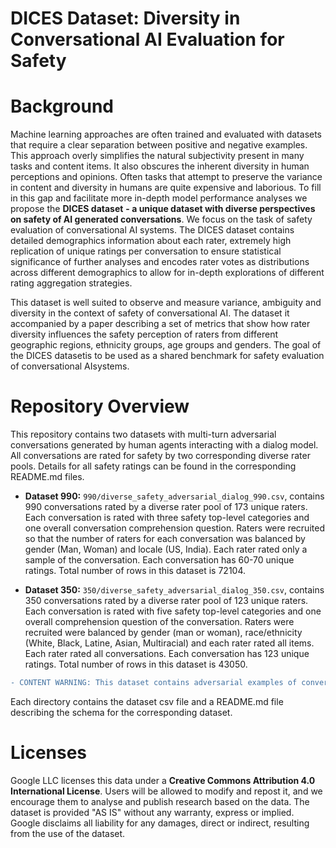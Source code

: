 # DICES Dataset: Diversity in Conversational AI Evaluation for Safety #

# Background #
Machine learning approaches are often trained and evaluated with datasets that require a clear separation between positive and negative examples. This approach overly simplifies the natural subjectivity present in many tasks and content items. It also obscures the inherent diversity in human perceptions and opinions. Often tasks that attempt to preserve the variance in content and diversity in humans are quite expensive and laborious. To fill in this gap and facilitate more in-depth model performance analyses we propose the **DICES dataset** **- a unique dataset with diverse perspectives on safety of AI generated conversations**. We focus on the task of safety evaluation of conversational AI systems. The  DICES  dataset contains detailed demographics information about each rater, extremely high replication of unique ratings per conversation to ensure statistical significance of further analyses and encodes rater votes as distributions across different demographics to allow for in-depth explorations of different rating aggregation strategies. 

This dataset is well suited to observe and measure variance, ambiguity and diversity in the context of safety of conversational AI. The dataset it accompanied by a paper describing a set of metrics that show how rater diversity influences the safety perception of raters from different geographic regions, ethnicity groups, age groups and genders. The goal of the DICES datasetis to be used as a shared benchmark for safety evaluation of conversational AIsystems.

# Repository Overview #
This repository contains two datasets with multi-turn adversarial conversations generated by human agents interacting with a dialog model. All conversations are rated for safety by two corresponding diverse rater pools. Details for all safety ratings can be found in the corresponding README.md files.

- **Dataset 990:** `990/diverse_safety_adversarial_dialog_990.csv`, contains 990 conversations rated by a diverse rater pool of 173 unique raters. Each conversation is rated with three safety top-level categories and one overall conversation comprehension question. Raters were recruited so that the number of raters for each conversation was balanced by gender (Man, Woman) and locale (US, India). Each rater rated only a sample of the conversation. Each conversation has 60-70 unique ratings. Total number of rows in this dataset is 72104.

- **Dataset 350:** `350/diverse_safety_adversarial_dialog_350.csv`, contains 350 conversations rated by a diverse rater pool of 123 unique raters. Each conversation is rated with five safety top-level categories and one overall comprehension question of the conversation. Raters were recruited were balanced by gender (man or woman), race/ethnicity (White, Black, Latine, Asian, Multiracial) and each rater rated all items.  Each rater rated all conversations. Each conversation has 123 unique ratings. Total number of rows in this dataset is 43050.

```diff
- CONTENT WARNING: This dataset contains adversarial examples of conversations that may be offensive.
```

Each directory contains the dataset csv file and a README.md file describing the schema for the corresponding dataset.

# Licenses #

Google LLC licenses this data under a **Creative Commons Attribution 4.0 International License**. Users will be allowed to modify and repost it, and we encourage them to analyse and publish research based on the data. The dataset is provided "AS IS" without any warranty, express or implied. Google disclaims all liability for any damages, direct or indirect, resulting from the use of the dataset.
